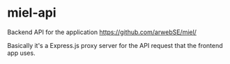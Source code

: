 # miel-api

Backend API for the application https://github.com/arwebSE/miel/

Basically it's a Express.js proxy server for the API request that the frontend app uses.
